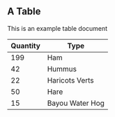 ## A Table

This is an example table document


| Quantity |            Type |
|----------|-----------------|
|      199 |             Ham |
|       42 |          Hummus |
|       22 |  Haricots Verts |
|       50 |            Hare |
|       15 | Bayou Water Hog |